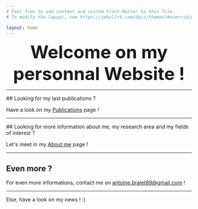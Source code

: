 ```yaml
---
# Feel free to add content and custom Front Matter to this file.
# To modify the layout, see https://jekyllrb.com/docs/themes/#overriding-theme-defaults

layout: home
---
```


**<center><font size = 7> Welcome on my personnal Website ! </font></center>**

---

## Looking for my last publications ? 

Have a look on my [Publications](https://ant89ne.github.io/publications/) page !

---

## Looking for more information about me, my research area and my fields of interest ? 

Let's meet in my [About me](https://ant89ne.github.io/about/) page !

---

## Even more ?

For even more informations, contact me on antoine.bralet89@gmail.com !

---

Else, have a look on my news ! :)